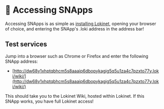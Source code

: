 # 🚀 Accessing SNApps

Accessing SNApps is as simple as [installing Lokinet](https://lokinet.org/), opening your browser of choice, and entering the SNApp's .loki address in the address bar!

## Test services

Jump into a browser such as Chrome or Firefox and enter the following SNApp address:

* [http://dw68y1xhptqbhcm5s8aaaip6dbopykagig5q5u1za4c7pzxto77y.loki/wiki/](http://dw68y1xhptqbhcm5s8aaaip6dbopykagig5q5u1za4c7pzxto77y.loki/wiki/)

This should take you to the Lokinet Wiki, hosted within Lokinet. If this SNApp works, you have full Lokinet access!

